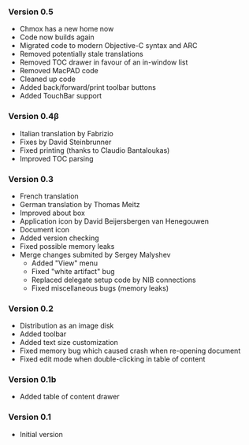 ### Version 0.5
- Chmox has a new home now
- Code now builds again
- Migrated code to modern Objective-C syntax and ARC
- Removed potentially stale translations
- Removed TOC drawer in favour of an in-window list
- Removed MacPAD code
- Cleaned up code
- Added back/forward/print toolbar buttons
- Added TouchBar support

### Version 0.4&beta;
- Italian translation by Fabrizio
- Fixes by David Steinbrunner
- Fixed printing (thanks to Claudio Bantaloukas)
- Improved TOC parsing

### Version 0.3
- French translation
- German translation by Thomas Meitz
- Improved about box
- Application icon by David Beijersbergen van Henegouwen
- Document icon
- Added version checking
- Fixed possible memory leaks
- Merge changes submited by Sergey Malyshev
    * Added "View" menu
    * Fixed "white artifact" bug
    * Replaced delegate setup code by NIB connections 
    * Fixed miscellaneous bugs (memory leaks)

### Version 0.2
- Distribution as an image disk
- Added toolbar
- Added text size customization
- Fixed memory bug which caused crash when re-opening document
- Fixed edit mode when double-clicking in table of content

### Version 0.1b
- Added table of content drawer

### Version 0.1
- Initial version
